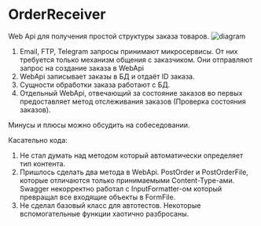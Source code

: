 # OrderReceiver
Web Api для получения простой структуры заказа товаров.
![diagram](https://user-images.githubusercontent.com/22962265/202935736-54bfd948-9799-4770-9073-e27cdd9b182a.png)
1. Email, FTP, Telegram запросы принимают микросервисы. От них требуется только механизм общения с заказчиком.
Они отправляют запрос на создание заказа в WebApi
2. WebApi записывает заказы в БД и отдаёт ID заказа.
3. Сущности обработки заказа работают с БД.
4. Отдельный WebApi, отвечающий за состояние заказов во первых предоставляет метод отслеживания заказов (Проверка состояния заказов).

Минусы и плюсы можно обсудить на собеседовании.

Касательно кода:
1. Не стал думать над методом который автоматически определяет тип контента.
2. Пришлось сделать два метода в WebApi.
   PostOrder и PostOrderFile, которые отличаются только принимаемыми Content-Type-ами. Swagger некорректно работал с InputFormatter-ом который превращал все входящие        объекты в FormFile.
3. Не сделал базовый класс для автотестов. Некоторые вспомогательные функции хаотично разбросаны.
